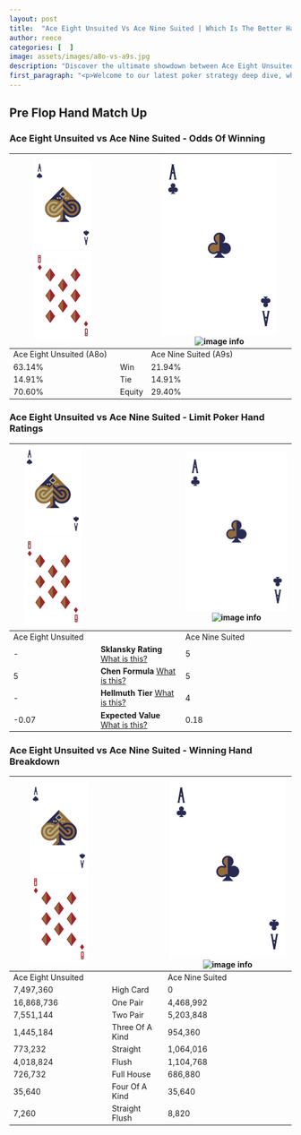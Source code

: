```yaml
---
layout: post
title:  "Ace Eight Unsuited Vs Ace Nine Suited | Which Is The Better Hand In Poker? A Complete Guide"
author: reece
categories: [  ]
image: assets/images/a8o-vs-a9s.jpg
description: "Discover the ultimate showdown between Ace Eight Unsuited and Ace Nine Suited in poker! Uncover the odds, strategies, and scenarios where one hand triumphs over the other. Get ready to up your poker game with this thrilling analysis."
first_paragraph: "<p>Welcome to our latest poker strategy deep dive, where we're pitting two distinct hands against each other in a high-stakes showdown: Ace Eight Unsuited vs Ace Nine Suited.</p><p>In the dynamic world of poker, every decision counts, and knowing which hand holds the upper hand is key to your success at the table.</p><p>In this article, we'll dissect these two hands, explore the scenarios where one dominates the other, and equip you with the knowledge to make strategic choices that can tip the odds in your favor.</p><p>Get ready to unravel the intriguing dynamics of these poker hands and elevate your game to new heights.</p>"
---
```




[comment]: # (sp0)

## Pre Flop Hand Match Up

<div class="table hand-ratings" markdown="1"> 



### Ace Eight Unsuited vs Ace Nine Suited - Odds Of Winning


    
| ![image info](assets/images/hand1/A.png) ![image info](assets/images/hand1/8o.png) |  | ![image info](assets/images/hand2/A.png) ![image info](assets/images/hand2/9s.png) |
| -------- | -------- | -------- |
| Ace Eight Unsuited (A8o) |  | Ace Nine Suited (A9s) |
| 63.14% | Win | 21.94% |
| 14.91% | Tie | 14.91% |
| 70.60% | Equity | 29.40% |




[comment]: # (sp1)



### Ace Eight Unsuited vs Ace Nine Suited - Limit Poker Hand Ratings


    
| ![image info](assets/images/hand1/A.png) ![image info](assets/images/hand1/8o.png) |  | ![image info](assets/images/hand2/A.png) ![image info](assets/images/hand2/9s.png) |
| -------- | -------- | -------- |
| Ace Eight Unsuited |  | Ace Nine Suited |
| - | **Sklansky Rating** [What is this?](/sklansky-rating-explained) | 5 |
| 5 | **Chen Formula** [What is this?](/chen-formula-explained) | 5 |
| - | **Hellmuth Tier** [What is this?](/Hellmuth-tier-explained) | 4 |
| -0.07 | **Expected Value** [What is this?](/expected-value-explained) | 0.18 |




[comment]: # (sp2)



### Ace Eight Unsuited vs Ace Nine Suited - Winning Hand Breakdown


    
| ![image info](assets/images/hand1/A.png) ![image info](assets/images/hand1/8o.png) |  | ![image info](assets/images/hand2/A.png) ![image info](assets/images/hand2/9s.png) |
| -------- | -------- | -------- |
| Ace Eight Unsuited |  | Ace Nine Suited |
| 7,497,360 | High Card | 0 |
| 16,868,736 | One Pair | 4,468,992 |
| 7,551,144 | Two Pair | 5,203,848 |
| 1,445,184 | Three Of A Kind | 954,360 |
| 773,232 | Straight | 1,064,016 |
| 4,018,824 | Flush | 1,104,768 |
| 726,732 | Full House | 686,880 |
| 35,640 | Four Of A Kind | 35,640 |
| 7,260 | Straight Flush | 8,820 |




[comment]: # (sp3)



</div>

[comment]: # (sp4)



[comment]: # (sp5)

